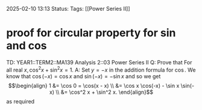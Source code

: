 2025-02-10 13:13
Status: 
Tags: [[Power Series II]]
# proof for circular property for sin and cos

TD: YEAR1::TERM2::MA139 Analysis 2::03 Power Series II
Q: Prove that For all real $x, \cos^2 x + \sin^2 x = 1.$
A: Set $y = -x$ in the addition formula for $\cos$. We know that $\cos(-x) = \cos x$ and $\sin(-x) = - \sin x$ and so we get$$\begin{align}
1 &= \cos 0 = \cos(x - x) \\
&= \cos x \cos(-x) - \sin x \sin(-x) \\
&= \cos^2 x + \sin^2 x.
\end{align}$$as required